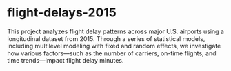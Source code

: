 # flight-delays-2015
This project analyzes flight delay patterns across major U.S. airports using a longitudinal dataset from 2015. Through a series of statistical models, including multilevel modeling with fixed and random effects, we investigate how various factors—such as the number of carriers, on-time flights, and time trends—impact flight delay minutes. 

